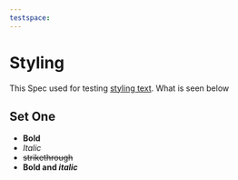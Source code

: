 ```yaml
---
testspace:
---
```

# Styling
This Spec used for testing [styling text](https://help.github.com/en/articles/basic-writing-and-formatting-syntax#styling-text). 
What is seen below

## Set One
* **Bold**
* *Italic*
* ~~strikethrough~~
* **Bold and _italic_**
